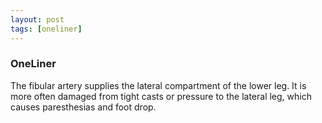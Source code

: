 ```yaml
---
layout: post
tags: [oneliner]
---
```



### OneLiner

The fibular artery supplies the lateral compartment of the lower leg. It is more often damaged from tight casts or pressure to the lateral leg, which causes paresthesias and foot drop.
